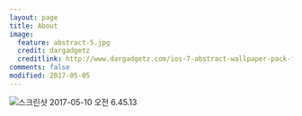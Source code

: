 ```yaml
---
layout: page
title: About
image:
  feature: abstract-5.jpg
  credit: dargadgetz
  creditlink: http://www.dargadgetz.com/ios-7-abstract-wallpaper-pack-for-iphone-5-and-ipod-touch-retina/
comments: false
modified: 2017-05-05
---
```


![스크린샷 2017-05-10 오전 6.45.13](http://i.imgur.com/59aiBDi.png)

